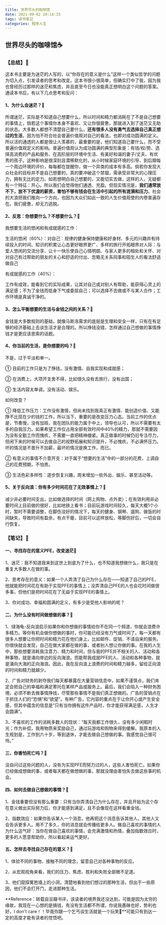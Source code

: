 ```yaml
---
title: 世界尽头的咖啡馆
date: 2021-09-02 20:14:33
tags: 读书笔记
categories: 程序人生
---
```

## 世界尽头的咖啡馆☕

### 【总结】📙

这本书主要是为迷茫的人写的，以“你存在的意义是什么”这样一个类似哲学的问题为切入点，引发读者的思考和改变。这本书很小很简单，但确实打中了我，因为我也曾经历过那样的迷茫和焦虑，并且直至今日也没能真正想明白这个问题的答案。通读本书后，有以下几点思考和反问：

#### 1、为什么会迷茫？🍃

所谓迷茫，实际是不知道自己想要什么，所以时间和精力都消耗在了不是自己想要的事情上，倘若这个事情你本身不喜欢、又让你很疲惫，那就进入到了迷茫又无助的状态。大多数人都想不清楚自己要什么，**还有很多人没有勇气去选择自己真正想过的生活**，因为怕不符合社会普遍价值观对自己的看法，也即对成功圆满的定义。所以活的通透的人都是很让人羡慕的，最重要的是，他们知道自己要什么，而不受普遍价值观定义的影响。普遍价值观认为成功圆满的典型形象是：有钱/权/势、选择高消费的产品和服务、在高阶层的环境中生活、有美好和谐的妻子/丈夫、有优秀的孩子。这种影响是很深刻且潜移默化的，从小时候家庭环境的引导、到后期每一个周边环境的评价，每每都在提醒你，做一个异类的成本有多高。倘若你发现大众社会的目标并不是自己想要的，真的要冲破这个禁锢，需承受非常大的心理压力，拥有无比的定力。如若想明白自己想要的，又能切实去做，这样的人，无疑都有一个特征：开心。所以我们会觉得他们通透、充盈。但现实情况是，**我们通常放不下，放不下优渥的薪资，害怕不够有钱会在生活中引起的所有涟漪和压力**。社会的大浪把我们推向一个方向，也因为大众们如此一致的人生价值观使的内卷普遍存在。我们疲惫，却无力逃脱。

#### 2、反思：你想要什么？不想要什么？🍃

我想要生活的悠闲和有成就感的工作：

生活的悠闲（60%）：对自己：规律的健身保持健康和好身材、多元的兴趣并有持续投入的时间、知识的积累让心态更好眼界更广、多样的旅行开拓眼界对人际：与爱人悠闲的交流分享、让十一快乐使自己心情明朗、与家人更多的相处和关怀、对对自己有过帮助的朋友的关心和舒适的付出、忽略无关系同事和陌生人的看法舒适做自己

有成就感的工作（40%）：

工作有成效，能看到它的实际成果，让其对自己或对别人有帮助，能获得心灵上的满足感；不为了金钱而低身下气或委屈自己；可以选择不去做或不与某人合作；工作环境是真诚干净的。

#### 3、怎么平衡想要的生活与金钱之间的关系？🍃

金钱是大多数规则的基础，就像马斯洛需求的底层是生理和安全一样，只有在有足够的经济基础上去谈生活才是合理的。所以挣钱没错，怎样通过自己想做的事情挣钱才是更应该思索的话题。

#### 4、你当前的生活，是你想要的吗？🍃

不是，过于平淡和单一。

① 目前的工作只是为了挣钱，没有激情、自我实现和成就感；

② 在消费上，大项开支舍不得，比如很久没有去旅行，没有出国；

③ 生活内容太单调，没有活动、娱乐。

如何改变？

① 降低工作压力：工作没有激情，但尚未找到我真正有激情、能创造价值、又能挣不比现在少的钱的工作，所以当下，重要的是改变压力心态。当前工作的优点是，节奏慢，没有加班，我在团队的能力属于中上，领导也认可，所以不需要有太多的自我压力。如果希望工作仅占用全部有效时间中40%的精力，那就不需要因为没有全勤工作而愧疚，不需要一直把精神绷紧。真正做事的时候仍旧专注尽力，但闲下来的时候可以去做自己的视野拓展和知识提升，不必愧疚，不必满怀压力。坏的情况是不晋升不加薪，最坏的情况是换工作，而已。

② 有意义的事情不介意开支：对于属于“想要的生活”中的一部分的花费，上调自己的花费预期，不怕贵。

③ 生活色彩多样性：逐步恢复兴趣，周末增加一些外出、娱乐、甚至活动等。

#### 5、关于反向浪：你有多少时间花在了无效事情上？🍃

减少非必要时间支出，比如做选择的时间（网上购物、点外卖）；在有效利用非必要时间上目前做的很好，比如地铁上看书；目前玩游戏时间较久，每天大概1个小时，暂时不需要调整，在脚伤没好的情况下，每天的健身、钢琴、遛狗、做饭的时间缺失，导致时间有盈余，有点干瘪，目前可以这样放松，等脚伤好后，一切会自行恢复。

### 【笔记】🍵

#### 一、寻找存在的意义PFE，改变迷茫📌

1、迷茫：我不知道我来到这世上到底为了什么，也不知道我想做什么，我只是在重复大多数人在做的事。

2、思考存在的意义：如果一个人弄清了自己为什么存在——知道了自己的PFE，他就能把时间花在有助于实现PFE的事情上；没弄清自己PFE的人也会花时间做很多事，但他们是把时间花在了无益于实现PFE的事情上。

3、你对成功、幸福和圆满的定义，有多少是受他人影响的呢？

#### 二、为什么没有时间做想做的事？📌

1、绿海龟-反向浪启示如果你和你想做的事情给你不在同一个频道，你就会浪费许多精力。等你有机会做你想做的事时，你可能已经没有力气或时间了。每一天都有很多人想要让你把时间和精力花在他们身上，比如邮件、促销、不请自来的服务。你很快就会发现，自己在做大家都在做的事，或者别人想让你做的事。在我的人生中，那些想要消耗我注意力、精力和时间，但与我的PFE并不相关的人、活动和各种事物，就是涌向岸边的反向海浪。而能帮我成就PFE的人、活动和各种事物，就是涌向大海的正向海浪。因此，我在反向浪上浪费的时间和精力越多，留给正向浪的时间和精力就越少。

2、广告对财务的剥夺我们每天都暴露在大量营销信息中，如果不谨慎点，我们肯定会把自己的幸福和满足寄托在某样产品或服务上。最后，我们会陷入一种财务困境，必须不断去做事情挣钱，尽管那些事情不是我们真正想做的。广告的营销点在于抓住人们的“恐惧”和“欲望”。有种广告，它内容的重点在于让你开心或产生安全感，但其中蕴含的信息是“只有当你拥有这件产品时，你才能获得满足感，人生才会圆满”。

3、不喜欢的工作的消耗多数人的现状：“每天我都工作很久，没有多少闲暇时光；作为补偿，我用物质来奖励自己，通过玩游戏和购物来得到缓解。我原本的人生规划是，工作到六十岁，等到退休，才能去做自己想做的事。我感觉自己很可怜。”

#### 三、你害怕死亡吗？📌

没自问过这些问题的人，没有为实现PFE而努力过的人，这些人害怕死亡。如果你已经做成想做的事，或者每天都在做想做的事，那就没理由害怕失去做这些事的机会。

#### 四、如何去做自己想做的事情？📌

1、金钱重要但没有那么重要：只有当你弄清自己为什么存在，并且开始为这个存在意义做出实际努力后，你才能感到满足，且不会像现在这样看重金钱。

2、指数效应：如果你告诉某人一个消息，他再把这个消息告诉其他人，其他人又会告诉更多人。用不了多久，你的消息就会传播给更多人。做自己喜欢的事情的人为什么运气好：当你在做自己喜欢的事情，会充满激情和热情，叠加指数效应时，更多的人愿意帮助你，所以看起来运气更好。

#### 五、怎样去寻找自己存在的意义？📌

1、体验不同的事物，接触不同的理念，留意自己对各种事物的反应。

2、从宏观视角来看，我们的压力、焦虑、胜利和失败全部微不足道。

3、他们窥探篱笆墙上的小洞，清楚地看到他们想过的那种生活，但出于一些原因，他们不会打开门，走进那种生活。

**Reference：转载自豆瓣书评，该读者的境界我还没达到，可能是因为太穷的缘故，我现在一心想的是搞钱，有没有生活都不所谓，你说我愚昧也好，势利也好，I don't care！！毕竟你跟一个乞丐谈生活就是一个玩笑👻**可能只有到达一定的高度才能有读者的觉悟吧。